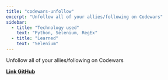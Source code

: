 ```yaml
---
title: "codewars-unfollow"
excerpt: "Unfollow all of your allies/following on Codewars"
sidebar:
  - title: "Technology used"
    text: "Python, Selenium, RegEx"
  - title: "Learned"
    text: "Selenium"
---
```


Unfollow all of your allies/following on Codewars

[**Link GitHub**](https://github.com/ngntrgduc/codewars-unfollow)

